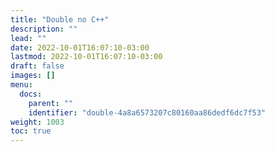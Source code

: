 ```yaml
---
title: "Double no C++"
description: ""
lead: ""
date: 2022-10-01T16:07:10-03:00
lastmod: 2022-10-01T16:07:10-03:00
draft: false
images: []
menu:
  docs:
    parent: ""
    identifier: "double-4a8a6573207c80160aa86dedf6dc7f53"
weight: 1003
toc: true
---
```

